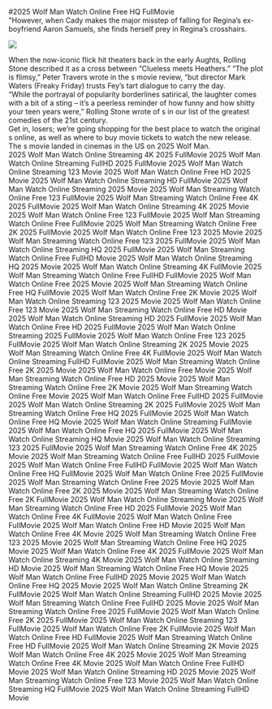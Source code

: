#2025 Wolf Man Watch Online Free HQ FullMovie  
"However, when Cady makes the major misstep of falling for Regina’s ex-boyfriend Aaron Samuels, she finds herself prey in Regina’s crosshairs.  
  
[![](https://i.imgur.com/qSNzIqt.png)](https://movie.rssnews.media/EHPLwBjM.php)  
  
When the now-iconic flick hit theaters back in the early Aughts, Rolling Stone described it as a cross between “Clueless meets Heathers.” “The plot is flimsy,” Peter Travers wrote in the s movie review, “but director Mark Waters (Freaky Friday) trusts Fey’s tart dialogue to carry the day.  
“While the portrayal of popularity borderlines satirical, the laughter comes with a bit of a sting – it’s a peerless reminder of how funny and how shitty your teen years were,” Rolling Stone wrote of s in our list of the greatest comedies of the 21st century.  
Get in, losers; we’re going shopping for the best place to watch the original s online, as well as where to buy movie tickets to watch the new release.  
The s movie landed in cinemas in the US on 2025 Wolf Man.  
2025 Wolf Man Watch Online Streaming 4K 2025 FullMovie
2025 Wolf Man Watch Online Streaming FullHD 2025 FullMovie
2025 Wolf Man Watch Online Streaming 123 Movie
2025 Wolf Man Watch Online Free HD 2025 Movie
2025 Wolf Man Watch Online Streaming HD FullMovie
2025 Wolf Man Watch Online Streaming 2025 Movie
2025 Wolf Man Streaming Watch Online Free 123 FullMovie
2025 Wolf Man Streaming Watch Online Free 4K 2025 FullMovie
2025 Wolf Man Watch Online Streaming 4K 2025 Movie
2025 Wolf Man Watch Online Free 123 FullMovie
2025 Wolf Man Streaming Watch Online Free FullMovie
2025 Wolf Man Streaming Watch Online Free 2K 2025 FullMovie
2025 Wolf Man Watch Online Free 123 2025 Movie
2025 Wolf Man Streaming Watch Online Free 123 2025 FullMovie
2025 Wolf Man Watch Online Streaming HQ 2025 FullMovie
2025 Wolf Man Streaming Watch Online Free FullHD Movie
2025 Wolf Man Watch Online Streaming HQ 2025 Movie
2025 Wolf Man Watch Online Streaming 4K FullMovie
2025 Wolf Man Streaming Watch Online Free FullHD FullMovie
2025 Wolf Man Watch Online Free 2025 Movie
2025 Wolf Man Streaming Watch Online Free HQ FullMovie
2025 Wolf Man Watch Online Free 2K Movie
2025 Wolf Man Watch Online Streaming 123 2025 Movie
2025 Wolf Man Watch Online Free 123 Movie
2025 Wolf Man Streaming Watch Online Free HD Movie
2025 Wolf Man Watch Online Streaming HD 2025 FullMovie
2025 Wolf Man Watch Online Free HD 2025 FullMovie
2025 Wolf Man Watch Online Streaming 2025 FullMovie
2025 Wolf Man Watch Online Free 123 2025 FullMovie
2025 Wolf Man Watch Online Streaming 2K 2025 Movie
2025 Wolf Man Streaming Watch Online Free 4K FullMovie
2025 Wolf Man Watch Online Streaming FullHD FullMovie
2025 Wolf Man Streaming Watch Online Free 2K 2025 Movie
2025 Wolf Man Watch Online Free Movie
2025 Wolf Man Streaming Watch Online Free HD 2025 Movie
2025 Wolf Man Streaming Watch Online Free 2K Movie
2025 Wolf Man Streaming Watch Online Free Movie
2025 Wolf Man Watch Online Free FullHD 2025 FullMovie
2025 Wolf Man Watch Online Streaming 2K 2025 FullMovie
2025 Wolf Man Streaming Watch Online Free HQ 2025 FullMovie
2025 Wolf Man Watch Online Free HQ Movie
2025 Wolf Man Watch Online Streaming FullMovie
2025 Wolf Man Watch Online Free HQ 2025 FullMovie
2025 Wolf Man Watch Online Streaming HQ Movie
2025 Wolf Man Watch Online Streaming 123 2025 FullMovie
2025 Wolf Man Streaming Watch Online Free 4K 2025 Movie
2025 Wolf Man Streaming Watch Online Free FullHD 2025 FullMovie
2025 Wolf Man Watch Online Free FullHD FullMovie
2025 Wolf Man Watch Online Free HQ FullMovie
2025 Wolf Man Watch Online Free 2025 FullMovie
2025 Wolf Man Streaming Watch Online Free 2025 Movie
2025 Wolf Man Watch Online Free 2K 2025 Movie
2025 Wolf Man Streaming Watch Online Free 2K FullMovie
2025 Wolf Man Watch Online Streaming Movie
2025 Wolf Man Streaming Watch Online Free HD 2025 FullMovie
2025 Wolf Man Watch Online Free 4K FullMovie
2025 Wolf Man Watch Online Free FullMovie
2025 Wolf Man Watch Online Free HD Movie
2025 Wolf Man Watch Online Free 4K Movie
2025 Wolf Man Streaming Watch Online Free 123 2025 Movie
2025 Wolf Man Streaming Watch Online Free HQ 2025 Movie
2025 Wolf Man Watch Online Free 4K 2025 FullMovie
2025 Wolf Man Watch Online Streaming 4K Movie
2025 Wolf Man Watch Online Streaming HD Movie
2025 Wolf Man Streaming Watch Online Free HQ Movie
2025 Wolf Man Watch Online Free FullHD 2025 Movie
2025 Wolf Man Watch Online Free HQ 2025 Movie
2025 Wolf Man Watch Online Streaming 2K FullMovie
2025 Wolf Man Watch Online Streaming FullHD 2025 Movie
2025 Wolf Man Streaming Watch Online Free FullHD 2025 Movie
2025 Wolf Man Streaming Watch Online Free 2025 FullMovie
2025 Wolf Man Watch Online Free 2K 2025 FullMovie
2025 Wolf Man Watch Online Streaming 123 FullMovie
2025 Wolf Man Watch Online Free 2K FullMovie
2025 Wolf Man Watch Online Free HD FullMovie
2025 Wolf Man Streaming Watch Online Free HD FullMovie
2025 Wolf Man Watch Online Streaming 2K Movie
2025 Wolf Man Watch Online Free 4K 2025 Movie
2025 Wolf Man Streaming Watch Online Free 4K Movie
2025 Wolf Man Watch Online Free FullHD Movie
2025 Wolf Man Watch Online Streaming HD 2025 Movie
2025 Wolf Man Streaming Watch Online Free 123 Movie
2025 Wolf Man Watch Online Streaming HQ FullMovie
2025 Wolf Man Watch Online Streaming FullHD Movie